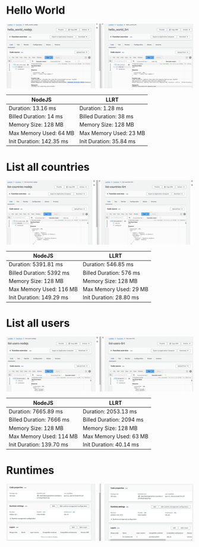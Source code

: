 # Hello World

![Hello World](resources/hello_world.png)

| NodeJS                   | LLRT                    |
|--------------------------|-------------------------|
| Duration: 13.16 ms       | Duration: 1.28 ms       |
| Billed Duration: 14 ms   | Billed Duration: 38 ms  |
| Memory Size: 128 MB      | Memory Size: 128 MB     |
| Max Memory Used: 64 MB   | Max Memory Used: 23 MB  |
| Init Duration: 142.35 ms | Init Duration: 35.84 ms |

# List all countries

![List all countries](resources/list_countries.png)

| NodeJS                   | LLRT                    |
|--------------------------|-------------------------|
| Duration: 5391.81 ms     | Duration: 546.85 ms     |
| Billed Duration: 5392 ms | Billed Duration: 576 ms |
| Memory Size: 128 MB      | Memory Size: 128 MB     |
| Max Memory Used: 116 MB  | Max Memory Used: 29 MB  |
| Init Duration: 149.29 ms | Init Duration: 28.80 ms |

# List all users

![list_users](resources/list_users.png)

| NodeJS                   | LLRT                     |
|--------------------------|--------------------------|
| Duration: 7665.89 ms     | Duration: 2053.13 ms     |
| Billed Duration: 7666 ms | Billed Duration: 2094 ms |
| Memory Size: 128 MB      | Memory Size: 128 MB      |
| Max Memory Used: 114 MB  | Max Memory Used: 63 MB   |
| Init Duration: 139.70 ms | Init Duration: 40.14 ms  |

# Runtimes

![Runtimes](resources/runtimes.png)